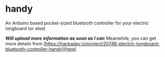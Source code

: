 # handy
An Arduino based pocket-sized bluetooth controller for your electric longboard (or else)

**_Will upload more information as soon as I can_**
Meanwhile, you can get more details from [https://hackaday.io/project/20748-electric-longboard-bluetooth-controller-handy](here)
